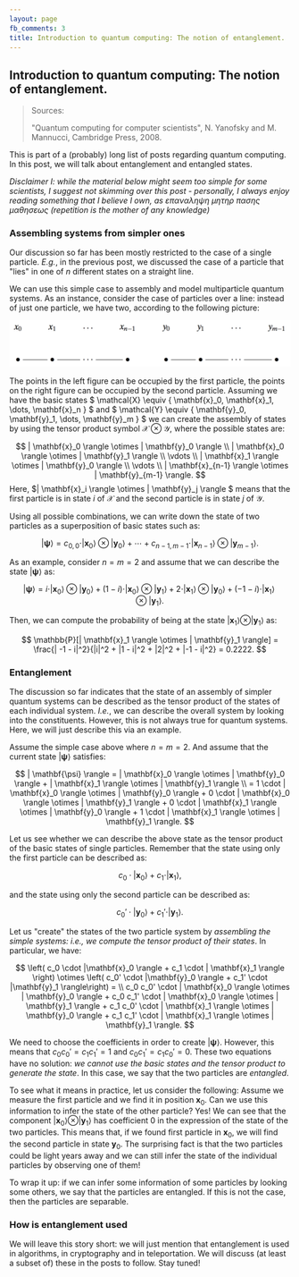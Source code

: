 ```yaml
---
layout: page
fb_comments: 3
title: Introduction to quantum computing: The notion of entanglement.
---
```


## **Introduction to quantum computing: The notion of entanglement.**

> Sources: 
> 
> "Quantum computing for computer scientists", N. Yanofsky and M. Mannucci, Cambridge Press, 2008.

This is part of a (probably) long list of posts regarding quantum computing. In this post, we will talk about entanglement and entangled states. 

*Disclaimer I: while the material below might seem too simple for some scientists, I suggest not skimming over this post - personally, I always enjoy reading something that I believe I own, as επαναληψη μητηρ πασης μαθησεως (repetition is the mother of any knowledge)*

### **Assembling systems from simpler ones**

Our discussion so far has been mostly restricted to the case of a single particle. *E.g.*, in the previous post, we discussed the case of a particle that "lies" in one of $n$ different states on a straight line.

We can use this simple case to assembly and model multiparticle quantum systems. As an instance, consider the case of particles over a line: instead of just one particle, we have two, according to the following picture:

![Two particles](/notes/quant_5/twoparticles.png)

The points in the left figure can be occupied by the first particle, the points on the right figure can be occupied by the second particle. Assuming we have the basic states
$
\mathcal{X} \equiv \{ \mathbf{x}_0, \mathbf{x}_1, \dots, \mathbf{x}_n \}
$
and 
$
\mathcal{Y} \equiv \{ \mathbf{y}_0, \mathbf{y}_1, \dots, \mathbf{y}_m \}
$
we can create the assembly of states by using the tensor product symbol $\mathcal{X} \otimes \mathcal{Y}$, where the possible states are:

$$
| \mathbf{x}_0 \rangle \otimes | \mathbf{y}_0 \rangle \\
| \mathbf{x}_0 \rangle \otimes | \mathbf{y}_1 \rangle \\
\vdots \\
| \mathbf{x}_1 \rangle \otimes | \mathbf{y}_0 \rangle \\
\vdots \\
| \mathbf{x}_{n-1} \rangle \otimes | \mathbf{y}_{m-1} \rangle.
$$
Ηere, $| \mathbf{x}_i \rangle \otimes | \mathbf{y}_j \rangle $ means that the first particle is in state $i$  of $\mathcal{X}$ and the second particle is in state $j$ of $\mathcal{Y}$.

Using all possible combinations, we can write down the state of two particles as a superposition of basic states such as:

$$
| \mathbf{\psi} \rangle = c_{0, 0} \cdot | \mathbf{x}_0 \rangle \otimes | \mathbf{y}_0 \rangle + \cdots + c_{n-1, m-1} \cdot | \mathbf{x}_{n-1} \rangle \otimes | \mathbf{y}_{m-1} \rangle.
$$

As an example, consider $n = m = 2$ and assume that we can describe the state $| \mathbf{\psi} \rangle$ as:

$$
| \mathbf{\psi} \rangle = i \cdot | \mathbf{x}_0 \rangle \otimes | \mathbf{y}_0 \rangle + (1-i) \cdot | \mathbf{x}_0 \rangle \otimes | \mathbf{y}_1 \rangle + 2 \cdot | \mathbf{x}_1 \rangle \otimes | \mathbf{y}_0 \rangle + (-1 -i) \cdot | \mathbf{x}_1 \rangle \otimes | \mathbf{y}_1 \rangle.
$$

Then, we can compute the probability of being at the state $| \mathbf{x}_1 \rangle \otimes | \mathbf{y}_1 \rangle$ as:

$$
\mathbb{P}[| \mathbf{x}_1 \rangle \otimes | \mathbf{y}_1 \rangle] = \frac{| -1 - i|^2}{|i|^2 + |1 - i|^2 + |2|^2 + |-1 - i|^2} = 0.2222.
$$

### **Entanglement**

The discussion so far indicates that the state of an assembly of simpler quantum systems can be described as the tensor product of the states of each individual system. *I.e.*, we can describe the overall system by looking into the constituents. However, this is not always true for quantum systems. Here, we will just describe this via an example.

Assume the simple case above where $n = m = 2$. 
And assume that the current state $| \mathbf{\psi} \rangle$ satisfies:

$$
| \mathbf{\psi} \rangle = | \mathbf{x}_0 \rangle \otimes | \mathbf{y}_0 \rangle + | \mathbf{x}_1 \rangle \otimes | \mathbf{y}_1 \rangle \\
 = 1 \cdot | \mathbf{x}_0 \rangle \otimes | \mathbf{y}_0 \rangle + 0 \cdot | \mathbf{x}_0 \rangle \otimes | \mathbf{y}_1 \rangle + 0 \cdot | \mathbf{x}_1 \rangle \otimes | \mathbf{y}_0 \rangle + 1 \cdot | \mathbf{x}_1 \rangle \otimes | \mathbf{y}_1 \rangle.
$$

Let us see whether we can describe the above state as the tensor product of the basic states of single particles. Remember that the state using only the first particle can be described as:

$$
c_0 \cdot |\mathbf{x}_0 \rangle + c_1 \cdot | \mathbf{x}_1 \rangle,
$$

and the state using only the second particle can be described as:

$$
c_0' \cdot |\mathbf{y}_0 \rangle + c_1' \cdot |\mathbf{y}_1 \rangle.
$$

Let us "create" the states of the two particle system by *assembling the simple systems: i.e., we compute the tensor product of their states*.
In particular, we have:

$$
\left( c_0 \cdot |\mathbf{x}_0 \rangle + c_1 \cdot | \mathbf{x}_1 \rangle \right) \otimes \left( c_0' \cdot |\mathbf{y}_0 \rangle + c_1' \cdot |\mathbf{y}_1 \rangle\right) = \\
 c_0 c_0' \cdot | \mathbf{x}_0 \rangle \otimes | \mathbf{y}_0 \rangle + c_0 c_1' \cdot | \mathbf{x}_0 \rangle \otimes | \mathbf{y}_1 \rangle + c_1 c_0' \cdot | \mathbf{x}_1 \rangle \otimes | \mathbf{y}_0 \rangle + c_1 c_1' \cdot | \mathbf{x}_1 \rangle \otimes | \mathbf{y}_1 \rangle.
$$

We need to choose the coefficients in order to create $| \mathbf{\psi} \rangle$. However, this means that $c_0 c_0' = c_1 c_1' = 1$ and $c_0 c_1' = c_1 c_0' = 0$. These two equations have no solution: *we cannot use the basic states and the tensor product to generate the state*. In this case, we say that the two particles are *entangled*.

To see what it means in practice, let us consider the following: Assume we measure the first particle and we find it in position $\mathbf{x}_0$. Can we use this information to infer the state of the other particle? Yes! We can see that the component $|\mathbf{x}_0 \rangle \otimes | \mathbf{y}_1 \rangle$ has coefficient 0 in the expression of the state of the two particles. This means that, if we found first particle in $\mathbf{x}_0$, we will find the second particle in state $\mathbf{y}_0$.
The surprising fact is that the two particles could be light years away and we can still infer the state of the individual particles by observing one of them!

To wrap it up: if we can infer some information of some particles by looking some others, we say that the particles are entangled. If this is not the case, then the particles are separable.

### **How is entanglement used**

We will leave this story short: we will just mention that entanglement is used in algorithms, in cryptography and in teleportation. We will discuss (at least a subset of) these in the posts to follow. Stay tuned!


